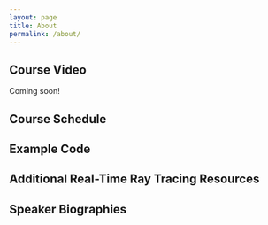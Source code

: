 ```yaml
---
layout: page
title: About
permalink: /about/
---
```

## Course Video
Coming soon!

## Course Schedule

## Example Code

## Additional Real-Time Ray Tracing Resources

## Speaker Biographies
